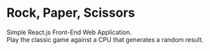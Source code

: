 # Rock, Paper, Scissors
Simple React.js Front-End Web Application. <br />
Play the classic game against a CPU that generates a random result. <br />
